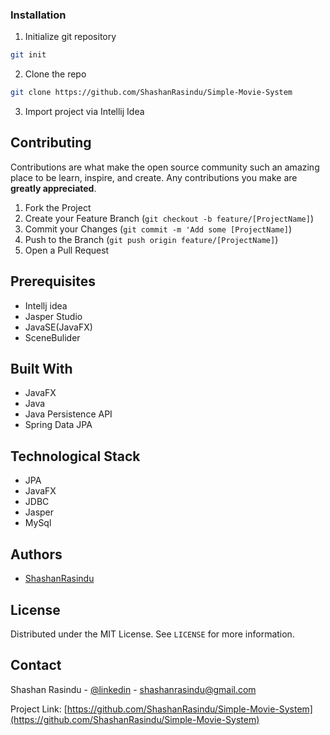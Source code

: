 ### Installation

1. Initialize git repository
```sh
git init
```
2. Clone the repo
```sh
git clone https://github.com/ShashanRasindu/Simple-Movie-System
```
3. Import project via Intellij Idea

## Contributing

Contributions are what make the open source community such an amazing place to be learn, inspire, and create. Any contributions you make are **greatly appreciated**.

1. Fork the Project
2. Create your Feature Branch (`git checkout -b feature/[ProjectName]`)
3. Commit your Changes (`git commit -m 'Add some [ProjectName]`)
4. Push to the Branch (`git push origin feature/[ProjectName]`)
5. Open a Pull Request

## Prerequisites

+ Intellj idea
+ Jasper Studio
+ JavaSE(JavaFX)
+ SceneBulider

## Built With

+ JavaFX
+ Java
+ Java Persistence API
+ Spring Data JPA

## Technological Stack

- JPA
- JavaFX
- JDBC
- Jasper
- MySql

## Authors

- [ShashanRasindu](https://github.com/ShashanRasindu)

## License

Distributed under the MIT License. See `LICENSE` for more information.

## Contact

Shashan Rasindu - [@linkedin](https://www.linkedin.com/in/shashan-rasindu-a44308158/) - shashanrasindu@gmail.com

Project Link: [https://github.com/ShashanRasindu/Simple-Movie-System](https://github.com/ShashanRasindu/Simple-Movie-System)
